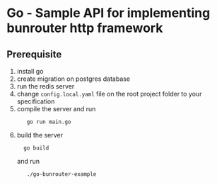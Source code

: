 # Go - Sample API for implementing bunrouter http framework
## Prerequisite
1. install go
2. create migration on postgres database
3. run the redis server
4. change `config.local.yaml` file on the root project folder to your specification
5. compile the server and run
   ```shell
      go run main.go
    ```
6. build the server
    ```shell
      go build
    ```
   and run
   ```shell
      ./go-bunrouter-example
   ```
    